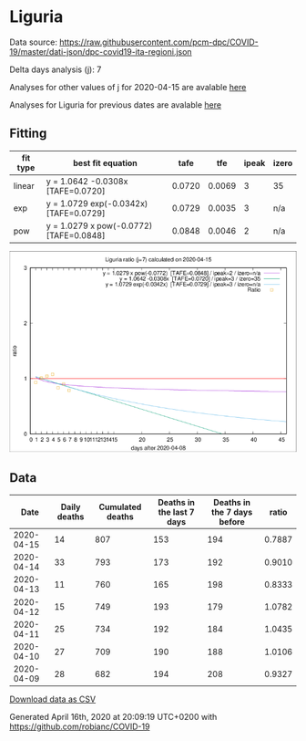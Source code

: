 # Liguria

Data source: https://raw.githubusercontent.com/pcm-dpc/COVID-19/master/dati-json/dpc-covid19-ita-regioni.json

Delta days analysis (j): 7

Analyses for other values of j for 2020-04-15 are avalable [here](../2020-04-15/README.md)

Analyses for Liguria for previous dates are avalable [here](../README.md)

## Fitting 
|fit type|best fit equation|tafe|tfe|ipeak|izero|
|-------|-----|--------|------|---|---|
|linear|y = 1.0642 -0.0308x  [TAFE=0.0720]|0.0720|0.0069|3|35|
|exp|y = 1.0729 exp(-0.0342x)  [TAFE=0.0729]|0.0729|0.0035|3|n/a|
|pow|y = 1.0279 x pow(-0.0772)  [TAFE=0.0848]|0.0848|0.0046|2|n/a|

![Plot](COVID-19_liguria_j7_2020-04-15.png)

## Data
|Date|Daily deaths|Cumulated deaths|Deaths in the last 7 days|Deaths in the 7 days before|ratio|
|----|----------|-----------|-------|--------------------|-----|
|2020-04-15|14|807|153|194|0.7887|
|2020-04-14|33|793|173|192|0.9010|
|2020-04-13|11|760|165|198|0.8333|
|2020-04-12|15|749|193|179|1.0782|
|2020-04-11|25|734|192|184|1.0435|
|2020-04-10|27|709|190|188|1.0106|
|2020-04-09|28|682|194|208|0.9327|

[Download data as CSV](COVID-19_liguria_j7_2020-04-15.csv)

Generated April 16th, 2020 at 20:09:19 UTC+0200 with https://github.com/robianc/COVID-19

